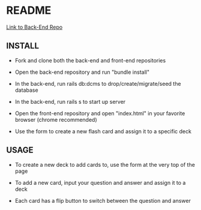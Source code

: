 # README

[Link to Back-End Repo](https://github.com/paulsvh/flipnotes_project_cakend "FlipNotes Back-End")

## INSTALL

* Fork and clone both the back-end and front-end repositories

* Open the back-end repository and run "bundle install"

* In the back-end, run rails db:dcms to drop/create/migrate/seed the database

* In the back-end, run rails s to start up server

* Open the front-end repository and open "index.html" in your favorite browser (chrome recommended)

* Use the form to create a new flash card and assign it to a specific deck

## USAGE

* To create a new deck to add cards to, use the form at the very top of the page

* To add a new card, input your question and answer and assign it to a deck

* Each card has a flip button to switch between the question and answer

